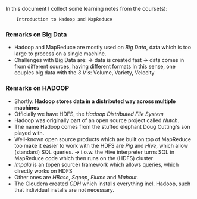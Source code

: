 In this document I collect some learning notes from the course(s):

		Introduction to Hadoop and MapReduce


### Remarks on Big Data
*	Hadoop and MapReduce are mostly used on _Big Data_, data which is too large to process on a single machine.
*	Challenges with Big Data are:
		-> data is created fast
		-> data comes in from different sources, having different formats
	In this sense, one couples big data with the _3 V's_: Volume, Variety, Velocity


### Remarks on HADOOP
*	Shortly: **Hadoop stores data in a distributed way across multiple machines**
*	Officially we have HDFS, the *Hadoop Distributed File System*
*	Hadoop was originally part of an open source project called *Nutch*.
*	The name Hadoop comes from the stuffed elephant Doug Cutting's son played with.
*	Well-known open source products which are built on top of MapReduce too make it easier to work with the HDFS are *Pig* and *Hive*, which allow (standard) SQL queries.
		-> i.o.w. the Hive interpreter turns SQL in MapReduce code which then runs on the (HDFS) cluster
*	*Impala* is an (open source) framework which allows queries, which directly works on HDFS
*	Other ones are *HBase*, *Sqoop*, *Flume* and *Mahout*.
*	The Cloudera created *CDH* which installs everything incl. Hadoop, such that individual installs are not necessary.